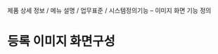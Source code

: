 <!--breadcrumb:제품 상세 정보 / 메뉴 설명 / 업무표준 / 시스템정의기능 – 이미지 화면 기능 정의--><span class="md-breadcrumb">제품 상세 정보 / 메뉴 설명 / 업무표준 / 시스템정의기능 – 이미지 화면 기능 정의</span>
# 등록 이미지 화면구성
